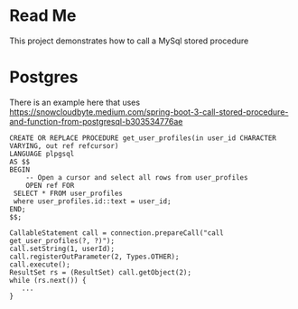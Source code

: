 # Read Me

This project demonstrates how to call a MySql stored procedure

# Postgres

There is an example here that uses
https://snowcloudbyte.medium.com/spring-boot-3-call-stored-procedure-and-function-from-postgresql-b303534776ae

```
CREATE OR REPLACE PROCEDURE get_user_profiles(in user_id CHARACTER VARYING, out ref refcursor)
LANGUAGE plpgsql
AS $$
BEGIN
    -- Open a cursor and select all rows from user_profiles
    OPEN ref FOR 
 SELECT * FROM user_profiles
 where user_profiles.id::text = user_id;
END;
$$;
```

```
CallableStatement call = connection.prepareCall("call get_user_profiles(?, ?)");
call.setString(1, userId);
call.registerOutParameter(2, Types.OTHER);
call.execute();
ResultSet rs = (ResultSet) call.getObject(2);
while (rs.next()) {
   ...
}
```